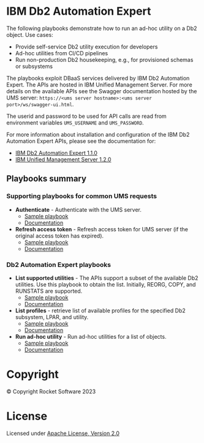# IBM Db2 Automation Expert

The following playbooks demonstrate how to run an ad-hoc utility on a Db2 object. Use cases:
* Provide self-service Db2 utility execution for developers
* Ad-hoc utilities from CI/CD pipelines
* Run non-production Db2 housekeeping, e.g., for provisioned schemas or subsystems

The playbooks exploit DBaaS services delivered by IBM Db2 Automation Expert. The APIs are hosted
in IBM Unified Management Server. For more details on the available APIs see the Swagger documentation
hosted by the UMS server: `https://<ums server hostname>:<ums server port>/ws/swagger-ui.html`.

The userid and password to be used for API calls are read from environment variables `UMS_USERNAME` and `UMS_PASSWORD`.

For more information about installation and configuration of the IBM Db2 Automation Expert APIs, please see the documentation for:
* [IBM Db2 Automation Expert 1.1.0](https://www.ibm.com/docs/daefz/1.1.0)
* [IBM Unified Management Server 1.2.0](https://www.ibm.com/docs/umsfz/1.2.0)

## Playbooks summary

### Supporting playbooks for common UMS requests
* **Authenticate** - Authenticate with the UMS server. 
    * [Sample playbook](ums_login.yml) 
    * [Documentation](roles/ums_login)
* **Refresh access token** - Refresh access token for UMS server (if the original access token has expired). 
    * [Sample playbook](ums_refresh.yml)
    * [Documentation](roles/ums_refresh)

### Db2 Automation Expert playbooks
* **List supported utilities** - The APIs support a subset of the available Db2 utilities. Use this playbook to obtain the list. Initially, REORG, COPY, and RUNSTATS are supported. 
    * [Sample playbook](daj_list_utilities.yml)
    * [Documentation](roles/daj_list_utilities)
* **List profiles** - retrieve list of available profiles for the specified Db2 subsystem, LPAR, and utility.
    * [Sample playbook](daj_list_profiles.yml)
    * [Documentation](roles/daj_list_profiles)
* **Run ad-hoc utility** - Run ad-hoc utilities for a list of objects. 
    * [Sample playbook](daj_util.yml) 
    * [Documentation](roles/daj_util)



# Copyright

© Copyright Rocket Software 2023

# License

Licensed under [Apache License,
Version 2.0](https://opensource.org/licenses/Apache-2.0)
